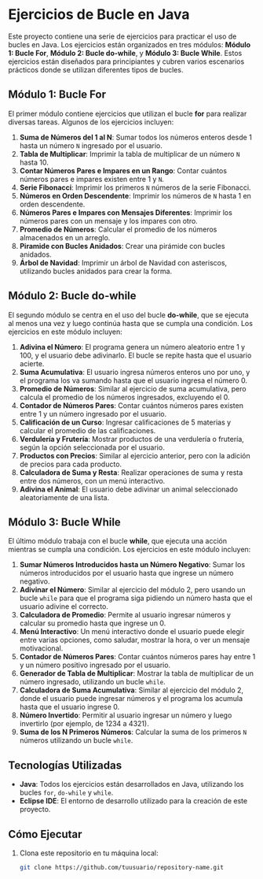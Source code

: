 # Ejercicios de Bucle en Java

Este proyecto contiene una serie de ejercicios para practicar el uso de bucles en Java. Los ejercicios están organizados en tres módulos: 
**Módulo 1: Bucle For**, **Módulo 2: Bucle do-while**, y **Módulo 3: Bucle While**. Estos ejercicios están diseñados para principiantes 
y cubren varios escenarios prácticos donde se utilizan diferentes tipos de bucles.

## Módulo 1: Bucle For

El primer módulo contiene ejercicios que utilizan el bucle **for** para realizar diversas tareas. Algunos de los ejercicios incluyen:

1. **Suma de Números del 1 al N**: Sumar todos los números enteros desde 1 hasta un número `N` ingresado por el usuario.
2. **Tabla de Multiplicar**: Imprimir la tabla de multiplicar de un número `N` hasta 10.
3. **Contar Números Pares e Impares en un Rango**: Contar cuántos números pares e impares existen entre 1 y `N`.
4. **Serie Fibonacci**: Imprimir los primeros `N` números de la serie Fibonacci.
5. **Números en Orden Descendente**: Imprimir los números de `N` hasta 1 en orden descendente.
6. **Números Pares e Impares con Mensajes Diferentes**: Imprimir los números pares con un mensaje y los impares con otro.
7. **Promedio de Números**: Calcular el promedio de los números almacenados en un arreglo.
8. **Piramide con Bucles Anidados**: Crear una pirámide con bucles anidados.
9. **Árbol de Navidad**: Imprimir un árbol de Navidad con asteriscos, utilizando bucles anidados para crear la forma.

## Módulo 2: Bucle do-while

El segundo módulo se centra en el uso del bucle **do-while**, que se ejecuta al menos una vez y luego continúa hasta que se cumpla una condición. Los ejercicios en este módulo incluyen:

1. **Adivina el Número**: El programa genera un número aleatorio entre 1 y 100, y el usuario debe adivinarlo. El bucle se repite hasta que el usuario acierte.
2. **Suma Acumulativa**: El usuario ingresa números enteros uno por uno, y el programa los va sumando hasta que el usuario ingresa el número 0.
3. **Promedio de Números**: Similar al ejercicio de suma acumulativa, pero calcula el promedio de los números ingresados, excluyendo el 0.
4. **Contador de Números Pares**: Contar cuántos números pares existen entre 1 y un número ingresado por el usuario.
5. **Calificación de un Curso**: Ingresar calificaciones de 5 materias y calcular el promedio de las calificaciones.
6. **Verdulería y Frutería**: Mostrar productos de una verdulería o frutería, según la opción seleccionada por el usuario.
7. **Productos con Precios**: Similar al ejercicio anterior, pero con la adición de precios para cada producto.
8. **Calculadora de Suma y Resta**: Realizar operaciones de suma y resta entre dos números, con un menú interactivo.
9. **Adivina el Animal**: El usuario debe adivinar un animal seleccionado aleatoriamente de una lista.

## Módulo 3: Bucle While

El último módulo trabaja con el bucle **while**, que ejecuta una acción mientras se cumpla una condición. Los ejercicios en este módulo incluyen:

1. **Sumar Números Introducidos hasta un Número Negativo**: Sumar los números introducidos por el usuario hasta que ingrese un número negativo.
2. **Adivinar el Número**: Similar al ejercicio del módulo 2, pero usando un bucle `while` para que el programa siga pidiendo un número hasta que el usuario adivine el correcto.
3. **Calculadora de Promedio**: Permite al usuario ingresar números y calcular su promedio hasta que ingrese un 0.
4. **Menú Interactivo**: Un menú interactivo donde el usuario puede elegir entre varias opciones, como saludar, mostrar la hora, o ver un mensaje motivacional.
5. **Contador de Números Pares**: Contar cuántos números pares hay entre 1 y un número positivo ingresado por el usuario.
6. **Generador de Tabla de Multiplicar**: Mostrar la tabla de multiplicar de un número ingresado, utilizando un bucle `while`.
7. **Calculadora de Suma Acumulativa**: Similar al ejercicio del módulo 2, donde el usuario puede ingresar números y el programa los acumula hasta que el usuario ingrese 0.
8. **Número Invertido**: Permitir al usuario ingresar un número y luego invertirlo (por ejemplo, de 1234 a 4321).
9. **Suma de los N Primeros Números**: Calcular la suma de los primeros `N` números utilizando un bucle `while`.

## Tecnologías Utilizadas

- **Java**: Todos los ejercicios están desarrollados en Java, utilizando los bucles `for`, `do-while` y `while`.
- **Eclipse IDE**: El entorno de desarrollo utilizado para la creación de este proyecto.

## Cómo Ejecutar

1. Clona este repositorio en tu máquina local:

   ```bash
   git clone https://github.com/tuusuario/repository-name.git
